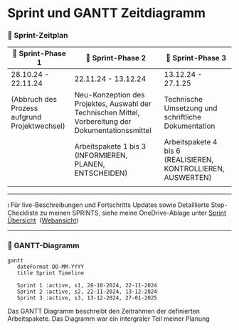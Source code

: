 # Sprint und GANTT Zeitdiagramm
 
 ### :running: Sprint-Zeitplan

| :pushpin: Sprint-Phase 1                      | :pushpin: Sprint-Phase 2                                                                             | :pushpin: Sprint-Phase 3                                      |
| --------------------------------------------- | ---------------------------------------------------------------------------------------------------- | ------------------------------------------------------------- |
| 28.10.24 - 22.11.24                           | 22.11.24 - 13.12.24                                                                                  | 13.12.24 - 27.1.25                                            |
| (Abbruch des Prozess aufgrund Projektwechsel) | Neu-Konzeption des Projektes, Auswahl der Technischen Mittel, Vorbereitung der Dokumentationssmittel | Technische Umsetzung und schriftliche Dokumentation           |
|                                               | Arbeitspakete 1 bis 3 (INFORMIEREN, PLANEN, ENTSCHEIDEN)                                             | Arbeitspakete 4 bis 6 (REALISIEREN, KONTROLLIEREN, AUSWERTEN) |
|                                               |                                                                                                      |                                                               |

-----

:information_source: Für live-Beschreibungen und Fortschritts Updates sowie Detaillierte Step-Checkliste zu meinen SPRINTS, siehe meine OneDrive-Ablage unter [Sprint Übersicht](onenote:https://tbzedu-my.sharepoint.com/personal/lilia_mechani_edu_tbz_ch/Documents/Semesterarbeit_2/Semesterarbeit_2/Neuer%20Abschnitt%201.one#Sprint%20Übersicht&section-id={CE589B69-7EAF-4A1A-875A-8E1A01B2A96B}&page-id={8AF6203E-F087-498B-A29F-B953D48F6FB2}&end)  ([Webansicht](https://tbzedu-my.sharepoint.com/personal/lilia_mechani_edu_tbz_ch/_layouts/OneNote.aspx?id=%2Fpersonal%2Flilia_mechani_edu_tbz_ch%2FDocuments%2FSemesterarbeit_2%2FSemesterarbeit_2&wd=target%28Neuer%20Abschnitt%201.one%7CCE589B69-7EAF-4A1A-875A-8E1A01B2A96B%2FSprint%20%C3%9Cbersicht%7C8AF6203E-F087-498B-A29F-B953D48F6FB2%2F%29))

---
###  :calendar: GANTT-Diagramm

```mermaid
gantt
   dateFormat DD-MM-YYYY
   title Sprint Timeline
   
   Sprint 1 :active, s1, 28-10-2024, 22-11-2024
   Sprint 2 :active, s2, 22-11-2024, 13-12-2024
   Sprint 3 :active, s3, 13-12-2024, 27-01-2025
```

Das GANTT Diagramm beschreibt den Zeitrahmen der definierten Arbeitspakete. Das Diagramm war ein intergraler Teil meiner Planung
